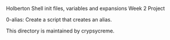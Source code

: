 Holberton Shell init files, variables and expansions Week 2 Project

0-alias: Create a script that creates an alias.

This directory is maintained by crypsycreme.
